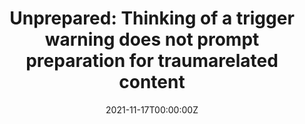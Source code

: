 ---
title: "Unprepared: Thinking of a trigger warning does not prompt preparation for traumarelated content"
authors: 
- Victoria M. E. Bridgland
- Jorja F. Barnard
- Melanie K. T. Takarangi
date: '2021-11-17T00:00:00Z'
doi: '10.1016/j.jbtep.2021.101708'
featured: no
image:
  caption: ''
  focal_point: ''
  preview_only: no
projects: []
publication: '*Journal of Behavior Therapy and Experimental Psychiatry.* https://doi.org/10.1016/j.jbtep.2021.101708'
publication_short: ''
publication_types: 
- "2"
publishDate: '2021-11-17T00:00:00Z'
summary: null
abstract: null
url_code: ''
url_dataset: ''
url_pdf: publication/unprepared_tw/unprepared_tw.pdf
url_poster: ''
url_project: ''
url_slides: ''
url_source: ''
url_video: ''
---